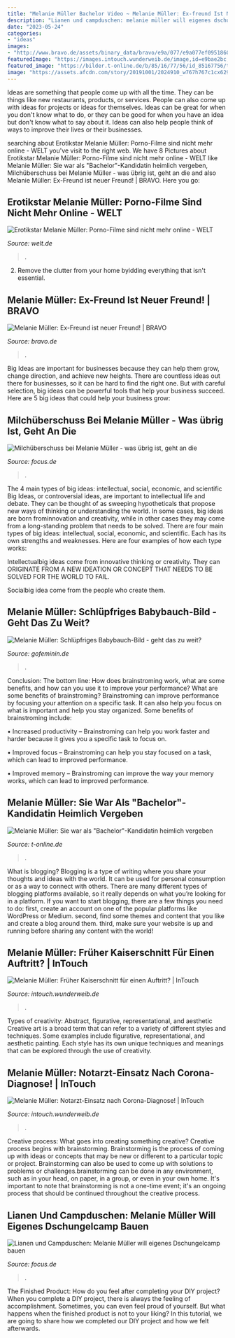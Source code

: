 ```yaml
---
title: "Melanie Müller Bachelor Video ~ Melanie Müller: Ex-freund Ist Neuer Freund!"
description: "Lianen und campduschen: melanie müller will eigenes dschungelcamp bauen"
date: "2023-05-24"
categories:
- "ideas"
images:
- "http://www.bravo.de/assets/binary_data/bravo/e9a/077/e9a077ef095186005b672b95daac96d7.jpg"
featuredImage: "https://images.intouch.wunderweib.de/image,id=e9bae2bc,b=intouch,w=1600,rm=sk.jpeg"
featured_image: "https://bilder.t-online.de/b/85/16/77/56/id_85167756/tid_da/melanie-mueller-sie-war-2013-kandidatin-bei-der-bachelor-.jpg"
image: "https://assets.afcdn.com/story/20191001/2024910_w767h767c1cx629cy629cxt0cyt0cxb1257cyb1257.jpg"
---
```



Ideas are something that people come up with all the time. They can be things like new restaurants, products, or services. People can also come up with ideas for projects or ideas for themselves. Ideas can be great for when you don't know what to do, or they can be good for when you have an idea but don't know what to say about it. Ideas can also help people think of ways to improve their lives or their businesses.

	

		
searching about Erotikstar Melanie Müller: Porno-Filme sind nicht mehr online - WELT you've visit to the right web. We have 8 Pictures about Erotikstar Melanie Müller: Porno-Filme sind nicht mehr online - WELT like Melanie Müller: Sie war als &quot;Bachelor&quot;-Kandidatin heimlich vergeben, Milchüberschuss bei Melanie Müller - was übrig ist, geht an die and also Melanie Müller: Ex-Freund ist neuer Freund! | BRAVO. Here you go:
		
    
## Erotikstar Melanie Müller: Porno-Filme Sind Nicht Mehr Online - WELT

<img loading=lazy src="https://www.welt.de/img/vermischtes/mobile160286859/4052503677-ci102l-w1024/Porno-Seite-nimmt-Melanie-Muellers-Filme-offline-Image.jpg" onerror="this.onerror=null;this.src='https://tse4.mm.bing.net/th?id=OIP.Tt_6HLvY2Sjwye99IMzu6QHaHP&amp;pid=15.1';" alt="Erotikstar Melanie Müller: Porno-Filme sind nicht mehr online - WELT">

_Source: welt.de_

>. 

	

2. Remove the clutter from your home byidding everything that isn't essential.

    
## Melanie Müller: Ex-Freund Ist Neuer Freund! | BRAVO

<img loading=lazy src="http://www.bravo.de/assets/binary_data/bravo/e9a/077/e9a077ef095186005b672b95daac96d7.jpg" onerror="this.onerror=null;this.src='https://tse2.mm.bing.net/th?id=OIP.Xov3XCN4_ljQKdZrw0Vy0wHaEo&amp;pid=15.1';" alt="Melanie Müller: Ex-Freund ist neuer Freund! | BRAVO">

_Source: bravo.de_

>. 

	

Big Ideas are important for businesses because they can help them grow, change direction, and achieve new heights. There are countless ideas out there for businesses, so it can be hard to find the right one. But with careful selection, big ideas can be powerful tools that help your business succeed. Here are 5 big ideas that could help your business grow: 

    
## Milchüberschuss Bei Melanie Müller - Was übrig Ist, Geht An Die

<img loading=lazy src="https://p5.focus.de/img/fotos/origs11380543/2173715052-w630-h786-o-q75-p5/melanie-mueller.jpg" onerror="this.onerror=null;this.src='https://tse4.mm.bing.net/th?id=OIP.rPJh9WvZ24c2LSM4wvBOHQHaJQ&amp;pid=15.1';" alt="Milchüberschuss bei Melanie Müller - was übrig ist, geht an die">

_Source: focus.de_

>. 

	

The 4 main types of big ideas: intellectual, social, economic, and scientific
Big Ideas, or controversial ideas, are important to intellectual life and debate. They can be thought of as sweeping hypotheticals that propose new ways of thinking or understanding the world. In some cases, big ideas are born frominnovation and creativity, while in other cases they may come from a long-standing problem that needs to be solved.
There are four main types of big ideas: intellectual, social, economic, and scientific. Each has its own strengths and weaknesses. Here are four examples of how each type works:

 Intellectualbig ideas come from innovative thinking or creativity. They can ORIGINATE FROM A NEW IDEATION OR CONCEPT THAT NEEDS TO BE SOLVED FOR THE WORLD TO FAIL. 

Socialbig idea come from the people who create them.

    
## Melanie Müller: Schlüpfriges Babybauch-Bild - Geht Das Zu Weit?

<img loading=lazy src="https://assets.afcdn.com/story/20191001/2024910_w767h767c1cx629cy629cxt0cyt0cxb1257cyb1257.jpg" onerror="this.onerror=null;this.src='https://tse4.mm.bing.net/th?id=OIP.5mMbldzAjg14GIQfBft8ZwHaHa&amp;pid=15.1';" alt="Melanie Müller: Schlüpfriges Babybauch-Bild - geht das zu weit?">

_Source: gofeminin.de_

>. 

	

Conclusion: The bottom line: How does brainstroming work, what are some benefits, and how can you use it to improve your performance?
What are some benefits of brainstroming?
Brainstroming can improve performance by focusing your attention on a specific task. It can also help you focus on what is important and help you stay organized. Some benefits of brainstroming include:

• Increased productivity – Brainstroming can help you work faster and harder because it gives you a specific task to focus on.

• Improved focus – Brainstroming can help you stay focused on a task, which can lead to improved performance.

• Improved memory – Brainstroming can improve the way your memory works, which can lead to improved performance.

    
## Melanie Müller: Sie War Als &quot;Bachelor&quot;-Kandidatin Heimlich Vergeben

<img loading=lazy src="https://bilder.t-online.de/b/85/16/77/56/id_85167756/tid_da/melanie-mueller-sie-war-2013-kandidatin-bei-der-bachelor-.jpg" onerror="this.onerror=null;this.src='https://tse1.mm.bing.net/th?id=OIP.y_IqTeDFDM0J5YFBUiuIsQHaEK&amp;pid=15.1';" alt="Melanie Müller: Sie war als &quot;Bachelor&quot;-Kandidatin heimlich vergeben">

_Source: t-online.de_

>. 

	

What is blogging?
Blogging is a type of writing where you share your thoughts and ideas with the world. It can be used for personal consumption or as a way to connect with others. There are many different types of blogging platforms available, so it really depends on what you’re looking for in a platform. If you want to start blogging, there are a few things you need to do: first, create an account on one of the popular platforms like WordPress or Medium. second, find some themes and content that you like and create a blog around them. third, make sure your website is up and running before sharing any content with the world!

    
## Melanie Müller: Früher Kaiserschnitt Für Einen Auftritt? | InTouch

<img loading=lazy src="https://images.intouch.wunderweib.de/melanie-mueller-kaiserschnitt,id=3affe437,b=intouch,w=1600,ca=0.00,0.00,100.00,100.00,rm=sk.jpeg" onerror="this.onerror=null;this.src='https://tse1.mm.bing.net/th?id=OIP.SrAPPB8-_BdE1MCVL8EILwHaHa&amp;pid=15.1';" alt="Melanie Müller: Früher Kaiserschnitt für einen Auftritt? | InTouch">

_Source: intouch.wunderweib.de_

>. 

	

Types of creativity: Abstract, figurative, representational, and aesthetic
Creative art is a broad term that can refer to a variety of different styles and techniques. Some examples include figurative, representational, and aesthetic painting. Each style has its own unique techniques and meanings that can be explored through the use of creativity.

    
## Melanie Müller: Notarzt-Einsatz Nach Corona-Diagnose! | InTouch

<img loading=lazy src="https://images.intouch.wunderweib.de/image,id=e9bae2bc,b=intouch,w=1600,rm=sk.jpeg" onerror="this.onerror=null;this.src='https://tse4.mm.bing.net/th?id=OIP.AF8rUtx8PlyQW0r0HFALhQHaLI&amp;pid=15.1';" alt="Melanie Müller: Notarzt-Einsatz nach Corona-Diagnose! | InTouch">

_Source: intouch.wunderweib.de_

>. 

	

Creative process: What goes into creating something creative?
Creative process begins with brainstorming. Brainstorming is the process of coming up with ideas or concepts that may be new or different to a particular topic or project. Brainstorming can also be used to come up with solutions to problems or challenges.brainstorming can be done in any environment, such as in your head, on paper, in a group, or even in your own home. It's important to note that brainstorming is not a one-time event; it's an ongoing process that should be continued throughout the creative process.

    
## Lianen Und Campduschen: Melanie Müller Will Eigenes Dschungelcamp Bauen

<img loading=lazy src="https://p5.focus.de/img/fotos/origs4193260/9598519990-w630-h472-o-q75-p5/602777.jpg" onerror="this.onerror=null;this.src='https://tse4.mm.bing.net/th?id=OIP.eBEdcMh115HTp30mrZdySwHaFj&amp;pid=15.1';" alt="Lianen und Campduschen: Melanie Müller will eigenes Dschungelcamp bauen">

_Source: focus.de_

>. 

	

The Finished Product: How do you feel after completing your DIY project?
When you complete a DIY project, there is always the feeling of accomplishment. Sometimes, you can even feel proud of yourself. But what happens when the finished product is not to your liking? In this tutorial, we are going to share how we completed our DIY project and how we felt afterwards.

